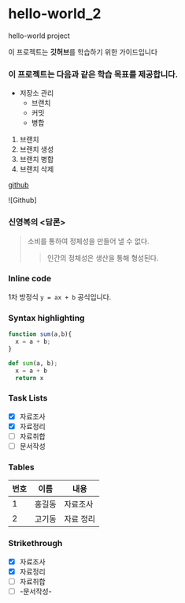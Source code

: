 # hello-world_2
hello-world project

이 프로젝트는 **깃허브**를 학습하기 위한 가이드입니다

### 이 프로젝트는 다음과 같은 학습 목표를 제공합니다.
* 저장소 관리
  * 브랜치
  * 커밋
  * 병합

1. 브랜치
  1. 브랜치 생성
  2. 브랜치 병합
  3. 브랜치 삭제

[github](www.github.com)

![Github]

### 신영복의 <담론>
> 소비를 통하여 정체성을 만들어 낼 수 없다.
>> 인간의 정체성은 생산을 통해 형성된다.

### Inline code
1차 방정식 `y = ax + b` 공식입니다.

### Syntax highlighting
```javascript
function sum(a,b){
  x = a + b;
}
```

```python
def sum(a, b);
  x = a + b
  return x
```

### Task Lists
- [x] 자료조사
- [x] 자료정리
- [ ] 자료취합
- [ ] 문서작성

### Tables
번호 | 이름 | 내용
----|------|-------
1   | 홍길동 | 자료조사
2   | 고기동 | 자료 정리

### Strikethrough
- [x] 자료조사
- [x] 자료정리
- [ ] 자료취합
- [ ] -문서작성-
